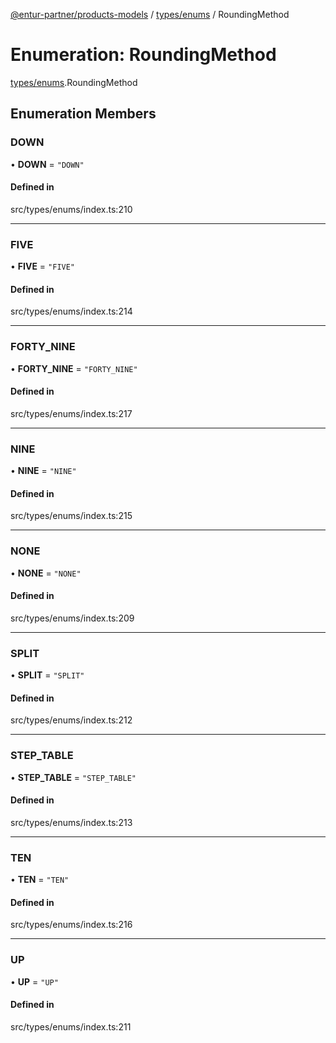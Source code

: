 [@entur-partner/products-models](../README.md) / [types/enums](../modules/types_enums.md) / RoundingMethod

# Enumeration: RoundingMethod

[types/enums](../modules/types_enums.md).RoundingMethod

## Enumeration Members

### DOWN

• **DOWN** = ``"DOWN"``

#### Defined in

src/types/enums/index.ts:210

___

### FIVE

• **FIVE** = ``"FIVE"``

#### Defined in

src/types/enums/index.ts:214

___

### FORTY\_NINE

• **FORTY\_NINE** = ``"FORTY_NINE"``

#### Defined in

src/types/enums/index.ts:217

___

### NINE

• **NINE** = ``"NINE"``

#### Defined in

src/types/enums/index.ts:215

___

### NONE

• **NONE** = ``"NONE"``

#### Defined in

src/types/enums/index.ts:209

___

### SPLIT

• **SPLIT** = ``"SPLIT"``

#### Defined in

src/types/enums/index.ts:212

___

### STEP\_TABLE

• **STEP\_TABLE** = ``"STEP_TABLE"``

#### Defined in

src/types/enums/index.ts:213

___

### TEN

• **TEN** = ``"TEN"``

#### Defined in

src/types/enums/index.ts:216

___

### UP

• **UP** = ``"UP"``

#### Defined in

src/types/enums/index.ts:211
